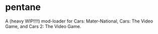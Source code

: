 # pentane
A (heavy WIP!!!!) mod-loader for Cars: Mater-National, Cars: The Video Game, and Cars 2: The Video Game.
